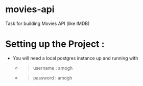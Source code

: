 # movies-api
Task for building Movies API (like IMDB)

# Setting up the Project :
- You will need a local postgres instance up and running with 
  - > username : amogh 
  - > password : amogh 